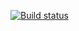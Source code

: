 [![Build status](https://ci.appveyor.com/api/projects/status/94iai5peit0wlnqs/branch/main?svg=true)](https://ci.appveyor.com/project/ArthurQAJun/patterns-part2/branch/main)

